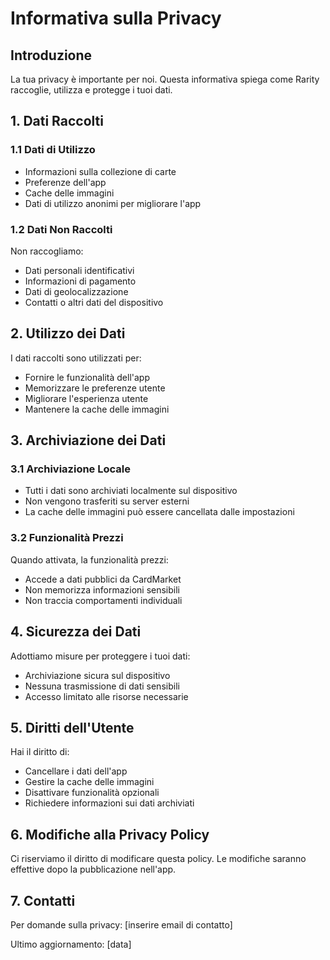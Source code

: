 # Informativa sulla Privacy

## Introduzione
La tua privacy è importante per noi. Questa informativa spiega come Rarity raccoglie, utilizza e protegge i tuoi dati.

## 1. Dati Raccolti
### 1.1 Dati di Utilizzo
- Informazioni sulla collezione di carte
- Preferenze dell'app
- Cache delle immagini
- Dati di utilizzo anonimi per migliorare l'app

### 1.2 Dati Non Raccolti
Non raccogliamo:
- Dati personali identificativi
- Informazioni di pagamento
- Dati di geolocalizzazione
- Contatti o altri dati del dispositivo

## 2. Utilizzo dei Dati
I dati raccolti sono utilizzati per:
- Fornire le funzionalità dell'app
- Memorizzare le preferenze utente
- Migliorare l'esperienza utente
- Mantenere la cache delle immagini

## 3. Archiviazione dei Dati
### 3.1 Archiviazione Locale
- Tutti i dati sono archiviati localmente sul dispositivo
- Non vengono trasferiti su server esterni
- La cache delle immagini può essere cancellata dalle impostazioni

### 3.2 Funzionalità Prezzi
Quando attivata, la funzionalità prezzi:
- Accede a dati pubblici da CardMarket
- Non memorizza informazioni sensibili
- Non traccia comportamenti individuali

## 4. Sicurezza dei Dati
Adottiamo misure per proteggere i tuoi dati:
- Archiviazione sicura sul dispositivo
- Nessuna trasmissione di dati sensibili
- Accesso limitato alle risorse necessarie

## 5. Diritti dell'Utente
Hai il diritto di:
- Cancellare i dati dell'app
- Gestire la cache delle immagini
- Disattivare funzionalità opzionali
- Richiedere informazioni sui dati archiviati

## 6. Modifiche alla Privacy Policy
Ci riserviamo il diritto di modificare questa policy. Le modifiche saranno effettive dopo la pubblicazione nell'app.

## 7. Contatti
Per domande sulla privacy: [inserire email di contatto]

Ultimo aggiornamento: [data] 
